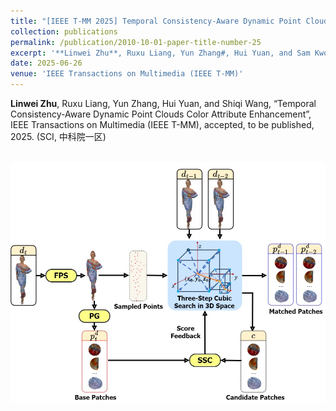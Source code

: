 ```yaml
---
title: "[IEEE T-MM 2025] Temporal Consistency-Aware Dynamic Point Clouds Color Attribute Enhancement"
collection: publications
permalink: /publication/2010-10-01-paper-title-number-25
excerpt: '**Linwei Zhu**, Ruxu Liang, Yun Zhang#, Hui Yuan, and Sam Kwong, “Temporal Consistency-Aware Dynamic Point Clouds Color Attribute Enhancement”, IEEE Transactions on Multimedia (IEEE T-MM), accepted, to be published, 2025. (SCI, 中科院一区)'
date: 2025-06-26
venue: 'IEEE Transactions on Multimedia (IEEE T-MM)'
---
```

**Linwei Zhu**, Ruxu Liang, Yun Zhang, Hui Yuan, and Shiqi Wang, “Temporal Consistency-Aware Dynamic Point Clouds Color Attribute Enhancement”, IEEE Transactions on Multimedia (IEEE T-MM), accepted, to be published, 2025. (SCI, 中科院一区)

<br/><img src='/images/DPC.jpg'>
